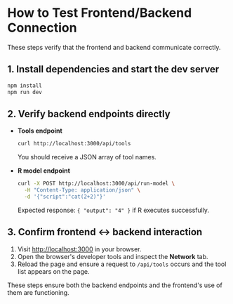 # How to Test Frontend/Backend Connection

These steps verify that the frontend and backend communicate correctly.

## 1. Install dependencies and start the dev server

```bash
npm install
npm run dev
```

## 2. Verify backend endpoints directly

- **Tools endpoint**
  ```bash
  curl http://localhost:3000/api/tools
  ```
  You should receive a JSON array of tool names.

- **R model endpoint**
  ```bash
  curl -X POST http://localhost:3000/api/run-model \
    -H "Content-Type: application/json" \
    -d '{"script":"cat(2+2)"}'
  ```
  Expected response: `{ "output": "4" }` if R executes successfully.

## 3. Confirm frontend ↔ backend interaction

1. Visit [http://localhost:3000](http://localhost:3000) in your browser.
2. Open the browser's developer tools and inspect the **Network** tab.
3. Reload the page and ensure a request to `/api/tools` occurs and the tool list appears on the page.

These steps ensure both the backend endpoints and the frontend's use of them are functioning.
